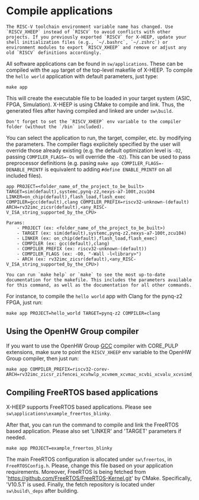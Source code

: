 # Compile applications

```{warning}
The RISC-V toolchain environment variable name has changed. Use `RISCV_XHEEP` instead of `RISCV` to avoid conflicts with other projects. If you previously exported `RISCV` for X-HEEP, update your shell initialization files (e.g., `~/.bashrc`, `~/.zshrc`) or environment modules to export `RISCV_XHEEP` and remove or adjust any old `RISCV` definitions accordingly.
```

All software applications can be found in `sw/applications`. These can be compiled with the `app` target of the top-level makefile of X-HEEP. To compile the `hello world` application with default parameters, just type:

```
make app
```

This will create the executable file to be loaded in your target system (ASIC, FPGA, Simulation). 
X-HEEP is using CMake to compile and link. Thus, the generated files after having compiled and linked are under `sw\build`.

```{warning}
Don't forget to set the `RISCV_XHEEP` env variable to the compiler folder (without the `/bin` included).
```

You can select the application to run, the target, compiler, etc. by modifying the parameters. The compiler flags explicitely specified by the user will override those already existing (e.g. the default optimization level is `-O2`, passing `COMPILER_FLAGS=-Os` will override the `-O2`). This can be used to pass preprocessor definitions (e.g. pasing `make app COMPILER_FLAGS=-DENABLE_PRINTF` is equivalent to adding `#define ENABLE_PRINTF` on all included files). 
```
app PROJECT=<folder_name_of_the_project_to_be_built> TARGET=sim(default),systemc,pynq-z2,nexys-a7-100t,zcu104 LINKER=on_chip(default),flash_load,flash_exec COMPILER=gcc(default),clang COMPILER_PREFIX=riscv32-unknown-(default) ARCH=rv32imc_zicsr(default),<any_RISC-V_ISA_string_supported_by_the_CPU> 

Params:
    - PROJECT (ex: <folder_name_of_the_project_to_be_built>) 
    - TARGET (ex: sim(default),systemc,pynq-z2,nexys-a7-100t,zcu104) 
    - LINKER (ex: on_chip(default),flash_load,flash_exec) 
    - COMPILER (ex: gcc(default),clang) 
    - COMPILER_PREFIX (ex: riscv32-unknown-(default)) 
    - COMPILER_FLAGS (ex: -O0, "-Wall -l<library>")
    - ARCH (ex: rv32imc_zicsr(default),<any_RISC-V_ISA_string_supported_by_the_CPU>)
```

```{note}
You can run `make help` or `make` to see the most up-to-date documentation for the makefile. This includes the parameters available for this command, as well as the documentation for all other commands.
```

For instance, to compile the `hello world` app with Clang for the pynq-z2 FPGA, just run:

```
make app PROJECT=hello_world TARGET=pynq-z2 COMPILER=clang
```

## Using the OpenHW Group compiler

If you want to use the OpenHW Group [GCC](https://www.embecosm.com/resources/tool-chain-downloads/#corev) compiler with CORE_PULP extensions, make sure to point the `RISCV_XHEEP` env variable to the OpenHW Group compiler, then just run:

```
make app COMPILER_PREFIX=riscv32-corev- ARCH=rv32imc_zicsr_zifencei_xcvhwlp_xcvmem_xcvmac_xcvbi_xcvalu_xcvsimd_xcvbitmanip
```

## Compiling FreeRTOS based applications

X-HEEP supports FreeRTOS based applications. Please see `sw\applications\example_freertos_blinky`.

After that, you can run the command to compile and link the FreeRTOS based application. Please also set 'LINKER' and 'TARGET' parameters if needed.

```
make app PROJECT=example_freertos_blinky
```

The main FreeRTOS configuration is allocated under `sw\freertos`, in `FreeRTOSConfig.h`. Please, change this file based on your application requirements.
Moreover, FreeRTOS is being fetched from 'https://github.com/FreeRTOS/FreeRTOS-Kernel.git' by CMake. Specifically, 'V10.5.1' is used. Finally, the fetch repository is located under `sw\build\_deps` after building.
